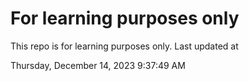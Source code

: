 # For learning purposes only
This repo is for learning purposes only.
Last updated at

Thursday, December 14, 2023 9:37:49 AM

